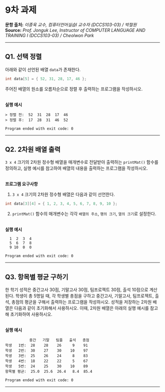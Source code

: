 # 9차 과제

**문항 출처:** *이종욱 교수, 컴퓨터언어실습Ⅰ 교수자 (DCCS103-03) / 박철원* <br>
**Source:** *Prof. Jonguk&nbsp;Lee, Instructor of COMPUTER LANGUAGE AND TRAINING Ⅰ (DCCS103-03) / Cheolwon Park*

---

## Q1. 선택 정렬

아래와 같이 선언된 배열 `data`가 존재한다.
```c
int data[5] = { 52, 31, 28, 17, 46 };
```
주어진 배열의 원소를 오름차순으로 정렬 후 출력하는 프로그램을 작성하시오.


<br>**실행 예시**

```text
> 정렬 전:  52  31  28  17  46
> 정렬 후:  17  28  31  46  52

Program ended with exit code: 0
```



---

## Q2. 2차원 배열 출력

`3 x 4` 크기의 2차원 정수형 배열을 매개변수로 전달받아 출력하는 `printMat()` 함수를 정의하고, 실행 예시를 참고하여 배열의 내용을 출력하는 프로그램을 작성하시오.


<br>**프로그램 요구사항**

1. `3 x 4` 크기의 2차원 정수형 배열은 다음과 같이 선언한다.
```c
int data[3][4] = { 1, 2, 3, 4, 5, 6, 7, 8, 9, 10 };
```
2. `printMat()` 함수의 매개변수는 각각 `배열의 주소`, `행의 크기`, `열의 크기`로 설정한다.


<br>**실행 예시**

```text
  1  2  3  4
  5  6  7  8
  9 10  0  0

Program ended with exit code: 0
```



---

## Q3. 항목별 평균 구하기

한 학기 성적은 중간고사 30점, 기말고사 30점, 팀프로젝트 30점, 출석 10점으로 계산된다. 학생이 총 5명일 때, 각 학생별 총점을 구하고 중간고사, 기말고사, 팀프로젝트, 출석, 총점의 평균을 구해서 출력하는 프로그램을 작성하시오. 성적을 저장하는 2차원 배열은 다음과 같이 초기화해서 사용하시오. 이때, 2차원 배열은 아래의 실행 예시를 참고해 초기화하여 사용하시오.


<br>**실행 예시**

```text
           중간   기말   팀플   출석   총점
학생   1번:  28    28    26     9    91
학생   2번:  30    27    30    10    97
학생   3번:  25    26    24     8    83
학생   4번:  18    22    22     5    67
학생   5번:  24    25    30    10    89
항목별 평균:  25.0  25.6  26.4   8.4  85.4

Program ended with exit code: 0
```



---